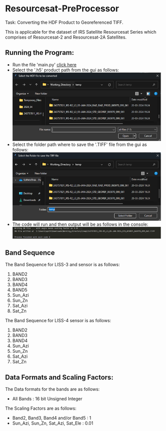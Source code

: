 # Resourcesat-PreProcessor
Task: Converting the HDF Product to Georeferenced TIFF.

This is applicable for the dataset of IRS Satellite Resourcesat Series which comprises of Resourcesat-2 and Resourcesat-2A Satellites.

## Running the Program:
- Run the file 'main.py' [click here](main.py)
- Select the '.h5' product path from the gui as follows:
![Screenshot of Product Selection GUI](Images/File_Selection-1.png "Product Selection GUI")
- Select the folder path where to save the '.TIFF' file from the gui as follows:
![Screenshot of Save Path Selection GUI](Images/File_Selection-2.png "Savepath Selection GUI")
- The code will run and then output will be as follows in the console:
![Screenshot of console output](Images/Result.png "Console Output")

## Band Sequence
The Band Sequence for LISS-3 and  sensor is as follows:
1. BAND2 
2. BAND3
3. BAND4
4. BAND5
5. Sun_Azi
6. Sun_Zn
7. Sat_Azi
8. Sat_Zn

The Band Sequence for LISS-4 sensor is as follows:
1. BAND2 
2. BAND3
3. BAND4
4. Sun_Azi
5. Sun_Zn 
6. Sat_Azi 
7. Sat_Zn

## Data Formats and Scaling Factors:
The Data formats for the bands are as follows:
- All Bands : 16 bit Unsigned Integer

The Scaling Factors are as follows:
- Band2, Band3, Band4 and/or Band5 : 1
- Sun_Azi, Sun_Zn, Sat_Azi, Sat_Ele : 0.01